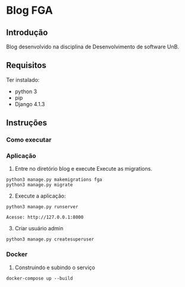 # Blog FGA

## Introdução
 Blog desenvolvido na disciplina de Desenvolvimento de software UnB.

## Requisitos
Ter instalado:
- python 3
- pip
- Django 4.1.3

## Instruções

### Como executar


### Aplicação
1.  Entre no diretório blog e execute Execute as migrations.
  ~~~
  python3 manage.py makemigrations fga
  python3 manage.py migrate
  ~~~

2. Execute a aplicação:

  ~~~
  python3 manage.py runserver
  ~~~
  
    Acesse: http://127.0.0.1:8000

3. Criar usuário admin

  ~~~
  python3 manage.py createsuperuser
  ~~~


### Docker

 1. Construindo e subindo o serviço

  ~~~
  docker-compose up --build
  ~~~